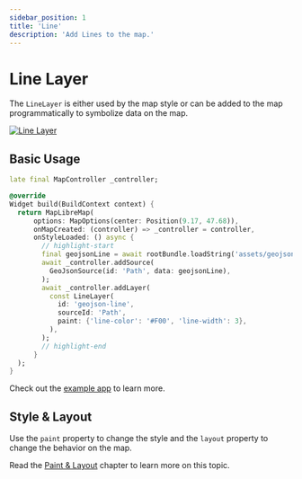 ```yaml
---
sidebar_position: 1
title: 'Line'
description: 'Add Lines to the map.'
---
```


# Line Layer

The `LineLayer` is either used by the map style or can be added to the map
programmatically to symbolize data on the map.

[![Line Layer](/img/layers/line_layer.jpg)](/demo/#/layers/line)

## Basic Usage

```dart
late final MapController _controller;

@override
Widget build(BuildContext context) {
  return MapLibreMap(
      options: MapOptions(center: Position(9.17, 47.68)),
      onMapCreated: (controller) => _controller = controller,
      onStyleLoaded: () async {
        // highlight-start
        final geojsonLine = await rootBundle.loadString('assets/geojson/path.json');
        await _controller.addSource(
          GeoJsonSource(id: 'Path', data: geojsonLine),
        );
        await _controller.addLayer(
          const LineLayer(
            id: 'geojson-line',
            sourceId: 'Path',
            paint: {'line-color': '#F00', 'line-width': 3},
          ),
        );
        // highlight-end
      }
  );
}
```

Check out
the [example app](https://github.com/josxha/flutter-maplibre/blob/main/example/lib/layers_line_page.dart)
to learn more.

## Style & Layout

Use the `paint` property to change the style and the `layout`
property to change the behavior on the map.

Read the [Paint & Layout](./paint-and-layout) chapter to learn more on this
topic. 